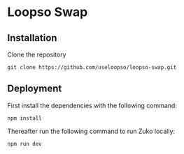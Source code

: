 # Loopso Swap 

## Installation

Clone the repository

```
git clone https://github.com/useloopso/loopso-swap.git
```

## Deployment

First install the dependencies with the following command:

```
npm install
```

Thereafter run the following command to run Zuko locally:

```
npm run dev
```
